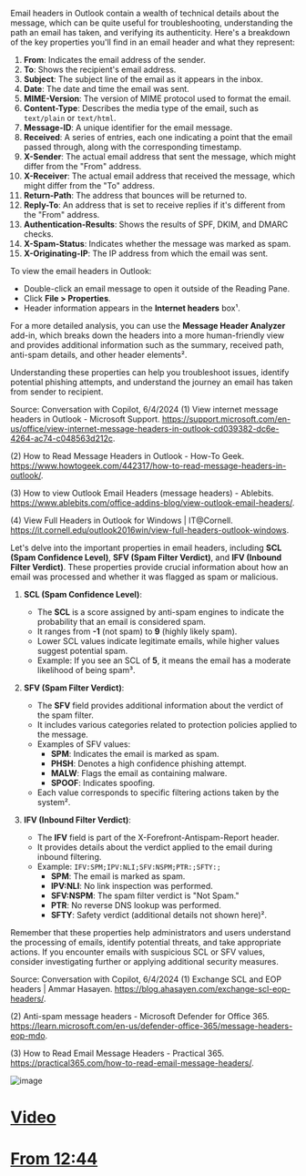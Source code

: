 Email headers in Outlook contain a wealth of technical details about the message, which can be quite useful for troubleshooting, understanding the path an email has taken, and verifying its authenticity. Here's a breakdown of the key properties you'll find in an email header and what they represent:

1. **From**: Indicates the email address of the sender.
2. **To**: Shows the recipient's email address.
3. **Subject**: The subject line of the email as it appears in the inbox.
4. **Date**: The date and time the email was sent.
5. **MIME-Version**: The version of MIME protocol used to format the email.
6. **Content-Type**: Describes the media type of the email, such as `text/plain` or `text/html`.
7. **Message-ID**: A unique identifier for the email message.
8. **Received**: A series of entries, each one indicating a point that the email passed through, along with the corresponding timestamp.
9. **X-Sender**: The actual email address that sent the message, which might differ from the "From" address.
10. **X-Receiver**: The actual email address that received the message, which might differ from the "To" address.
11. **Return-Path**: The address that bounces will be returned to.
12. **Reply-To**: An address that is set to receive replies if it's different from the "From" address.
13. **Authentication-Results**: Shows the results of SPF, DKIM, and DMARC checks.
14. **X-Spam-Status**: Indicates whether the message was marked as spam.
15. **X-Originating-IP**: The IP address from which the email was sent.

To view the email headers in Outlook:
- Double-click an email message to open it outside of the Reading Pane.
- Click **File > Properties**.
- Header information appears in the **Internet headers** box¹.

For a more detailed analysis, you can use the **Message Header Analyzer** add-in, which breaks down the headers into a more human-friendly view and provides additional information such as the summary, received path, anti-spam details, and other header elements².

Understanding these properties can help you troubleshoot issues, identify potential phishing attempts, and understand the journey an email has taken from sender to recipient.

Source: Conversation with Copilot, 6/4/2024
(1) View internet message headers in Outlook - Microsoft Support. https://support.microsoft.com/en-us/office/view-internet-message-headers-in-outlook-cd039382-dc6e-4264-ac74-c048563d212c.

(2) How to Read Message Headers in Outlook - How-To Geek. https://www.howtogeek.com/442317/how-to-read-message-headers-in-outlook/.

(3) How to view Outlook Email Headers (message headers) - Ablebits. https://www.ablebits.com/office-addins-blog/view-outlook-email-headers/.

(4) View Full Headers in Outlook for Windows | IT@Cornell. https://it.cornell.edu/outlook2016win/view-full-headers-outlook-windows.


Let's delve into the important properties in email headers, including **SCL (Spam Confidence Level)**, **SFV (Spam Filter Verdict)**, and **IFV (Inbound Filter Verdict)**. These properties provide crucial information about how an email was processed and whether it was flagged as spam or malicious.

1. **SCL (Spam Confidence Level)**:
    - The **SCL** is a score assigned by anti-spam engines to indicate the probability that an email is considered spam.
    - It ranges from **-1** (not spam) to **9** (highly likely spam).
    - Lower SCL values indicate legitimate emails, while higher values suggest potential spam.
    - Example: If you see an SCL of **5**, it means the email has a moderate likelihood of being spam³.

2. **SFV (Spam Filter Verdict)**:
    - The **SFV** field provides additional information about the verdict of the spam filter.
    - It includes various categories related to protection policies applied to the message.
    - Examples of SFV values:
        - **SPM**: Indicates the email is marked as spam.
        - **PHSH**: Denotes a high confidence phishing attempt.
        - **MALW**: Flags the email as containing malware.
        - **SPOOF**: Indicates spoofing.
    - Each value corresponds to specific filtering actions taken by the system².

3. **IFV (Inbound Filter Verdict)**:
    - The **IFV** field is part of the X-Forefront-Antispam-Report header.
    - It provides details about the verdict applied to the email during inbound filtering.
    - Example: `IFV:SPM;IPV:NLI;SFV:NSPM;PTR:;SFTY:;`
        - **SPM**: The email is marked as spam.
        - **IPV:NLI**: No link inspection was performed.
        - **SFV:NSPM**: The spam filter verdict is "Not Spam."
        - **PTR**: No reverse DNS lookup was performed.
        - **SFTY**: Safety verdict (additional details not shown here)².

Remember that these properties help administrators and users understand the processing of emails, identify potential threats, and take appropriate actions. If you encounter emails with suspicious SCL or SFV values, consider investigating further or applying additional security measures.

Source: Conversation with Copilot, 6/4/2024
(1) Exchange SCL and EOP headers | Ammar Hasayen. https://blog.ahasayen.com/exchange-scl-eop-headers/.

(2) Anti-spam message headers - Microsoft Defender for Office 365. https://learn.microsoft.com/en-us/defender-office-365/message-headers-eop-mdo.

(3) How to Read Email Message Headers - Practical 365. https://practical365.com/how-to-read-email-message-headers/.




![image](https://github.com/rafid29mehda/M365-Troubleshooting/assets/71279591/9465edb1-cae4-4725-ba0e-0727e4efaddd)

# [Video](https://www.youtube.com/watch?v=QFg-qO3fP5w&list=PL5oyXP-xEiGBt94O8rfGtJT2yfkjiRY2W&index=16)

# [From 12:44](https://www.youtube.com/watch?v=wx7pqji3Uvg&list=PL5oyXP-xEiGBt94O8rfGtJT2yfkjiRY2W&index=16)
